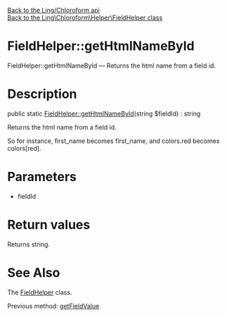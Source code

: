 [Back to the Ling/Chloroform api](https://github.com/lingtalfi/Chloroform/blob/master/doc/api/Ling/Chloroform.md)<br>
[Back to the Ling\Chloroform\Helper\FieldHelper class](https://github.com/lingtalfi/Chloroform/blob/master/doc/api/Ling/Chloroform/Helper/FieldHelper.md)


FieldHelper::getHtmlNameById
================



FieldHelper::getHtmlNameById — Returns the html name from a field id.




Description
================


public static [FieldHelper::getHtmlNameById](https://github.com/lingtalfi/Chloroform/blob/master/doc/api/Ling/Chloroform/Helper/FieldHelper/getHtmlNameById.md)(string $fieldId) : string




Returns the html name from a field id.

So for instance, first_name becomes first_name,
and colors.red becomes colors[red].




Parameters
================


- fieldId

    


Return values
================

Returns string.








See Also
================

The [FieldHelper](https://github.com/lingtalfi/Chloroform/blob/master/doc/api/Ling/Chloroform/Helper/FieldHelper.md) class.

Previous method: [getFieldValue](https://github.com/lingtalfi/Chloroform/blob/master/doc/api/Ling/Chloroform/Helper/FieldHelper/getFieldValue.md)<br>

